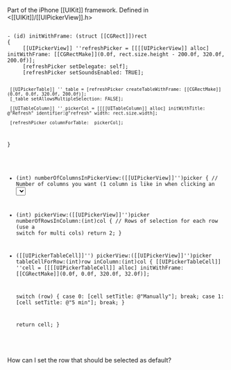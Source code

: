 

Part of the iPhone [[UIKit]] framework. Defined in <[[UIKit]]/[[UIPickerView]].h>

<code>
- (id) initWithFrame: (struct [[CGRect]])rect
{
     [[UIPickerView]] ''refreshPicker = [[[[UIPickerView]] alloc] initWithFrame: [[CGRectMake]](0.0f, rect.size.height - 200.0f, 320.0f, 200.0f)];
     [refreshPicker setDelegate: self];
     [refreshPicker setSoundsEnabled: TRUE];

     [[UIPickerTable]] ''_table = [refreshPicker createTableWithFrame: [[CGRectMake]](0.0f, 0.0f, 320.0f, 200.0f)];
     [_table setAllowsMultipleSelection: FALSE];

     [[UITableColumn]] ''_pickerCol = [[[[UITableColumn]] alloc] initWithTitle: @"Refresh" identifier:@"refresh" width: rect.size.width];

     [refreshPicker columnForTable: _pickerCol];
}

- (int) numberOfColumnsInPickerView:([[UIPickerView]]'')picker
{
     // Number of columns you want (1 column is like in when clicking an <select /> in Safari, multi columns like a date selector)
     return 1;
}

- (int) pickerView:([[UIPickerView]]'')picker numberOfRowsInColumn:(int)col
{
     // Rows of selection for each row (use a switch for multi cols)
     return 2;
}

- ([[UIPickerTableCell]]'') pickerView:([[UIPickerView]]'')picker tableCellForRow:(int)row inColumn:(int)col
{
     [[UIPickerTableCell]] ''cell = [[[[UIPickerTableCell]] alloc] initWithFrame: [[CGRectMake]](0.0f, 0.0f, 320.0f, 32.0f)];

     switch (row)
     {
          case 0:
		[cell setTitle: @"Manually"];
	  break;
	  case 1:
		[cell setTitle: @"5 min"];
	  break;
     }

     return cell;
}
</code>

How can I set the row that should be selected as default?